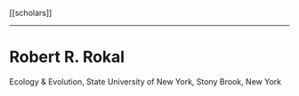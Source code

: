 [[scholars]]
***
# Robert R. Rokal
Ecology & Evolution, State University of New York, Stony Brook, New York